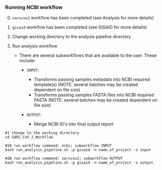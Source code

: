 ### Running NCBI workflow

0. `sarscov2` workflow has been completed (see Analysis for more details)
0. `gisaid` workflow has been completed (see GISAID for more details)
1. Change working directory to the analysis pipeline directory
2. Run analysis workflow

    - There are several subworkflows that are available to the user. These include: 

        - `INPUT`: 

            - Transforms passing samples metadata into NCBI required template(s) (NOTE: several batches may be created dependent on file size)
            - Transforms passing samples FASTA files into NCBI required FASTA (NOTE: several batches may be created dependent on file size)

        - `OUTPUT`: 

            - Merge NCBI ID's into final output report

```
#1 change to the working directory
cd SARS_CoV_2_Workflow

#2A run workflow command: ncbi; subworkflow INPUT
bash run_analysis_pipeline.sh -p gisaid -n name_of_project -s input

#2B run workflow command: sarscov2; subworkflow OUTPUT
bash run_analysis_pipeline.sh -p gisaid -n name_of_project -s output
```

